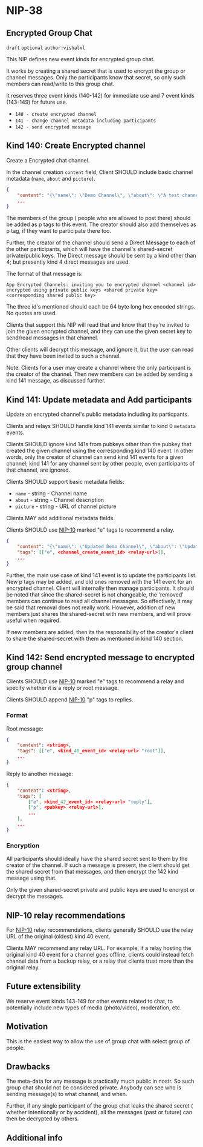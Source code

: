 
NIP-38
======

Encrypted Group Chat
--------------------

`draft` `optional` `author:vishalxl` 

This NIP defines new event kinds for encrypted group chat. 

It works by creating a shared secret that is used to encrypt the group or channel messages. Only the participants know that secret, so only such members can read/write to this group chat.

It reserves three event kinds (140-142) for immediate use and 7 event kinds (143-149) for future use.

- `140 - create encrypted channel`
- `141 - change channel metadata including participants`
- `142 - send encrypted message`


## Kind 140: Create Encrypted channel

Create a Encrypted chat channel.

In the channel creation `content` field, Client SHOULD include basic channel metadata (`name`, `about` and `picture`).

```json
{
    "content": "{\"name\": \"Demo Channel\", \"about\": \"A test channel.\", \"picture\": \"https://placekitten.com/200/200\"}",
    ...
}
```

The members of the group ( people who are allowed to post there) should be added as p tags to this event. The creator should also add themselves as p tag, if they want to participate there too.

Further, the creator of the channel should send a Direct Message to each of the other participants, which will have the channel's shared-secret private/public keys. The Direct message should be sent by a kind other than 4; but presently kind 4 direct messages are used. 

The format of that message is:

`App Encrypted Channels: inviting you to encrypted channel <channel id> encrypted using private public keys <shared private key> <corresponding shared public key>`

The three id's mentioned should each be 64 byte long hex encoded strings. No quotes are used.

Clients that support this NIP will read that and know that they're invited to join the given encrypted channel, and they can use the given secret key to send/read messages in that channel.

Other clients will decrypt this message, and ignore it, but the user can read that they have been invited to such a channel.

Note: Clients for a user may create a channel where the only participant is the creator of the channel. Then new members can be added by sending a kind 141 message, as discussed further. 

## Kind 141: Update metadata and Add participants

Update an encrypted channel's public metadata including its particpants.

Clients and relays SHOULD handle kind 141 events similar to kind 0 `metadata` events.

Clients SHOULD ignore kind 141s from pubkeys other than the pubkey that created the given channel using the corresponding kind 140 event. In other words, only the creator of channel can send kind 141 events for a given channel; kind 141 for any channel sent by other people, even participants of that channel, are ignored.

Clients SHOULD support basic metadata fields:

- `name` - string - Channel name
- `about` - string - Channel description
- `picture` - string - URL of channel picture

Clients MAY add additional metadata fields.

Clients SHOULD use [NIP-10](10.md) marked "e" tags to recommend a relay.

```json
{
    "content": "{\"name\": \"Updated Demo Channel\", \"about\": \"Updating a test channel.\", \"picture\": \"https://placekitten.com/201/201\"}",
    "tags": [["e", <channel_create_event_id> <relay-url>]],
    ...
}
```

Further, the main use case of kind 141 event is to update the participants list. New p tags may be added, and old ones removed with the 141 event for an encrypted channel. Client will internally then manage participants. It should be noted that since the shared-secret is not changeable,  the 'removed' members can continue to read all channel messages. So effectively, it may be said that removal does not really work. However, addition of new members just shares the shared-secret with new members, and will prove useful when required.

If new members are added, then its the responsibility of the creator's client to share the shared-secret with them as mentioned in kind 140 section. 

## Kind 142: Send encrypted message to encrypted group channel


Clients SHOULD use [NIP-10](10.md) marked "e" tags to recommend a relay and specify whether it is a reply or root message.

Clients SHOULD append [NIP-10](10.md) "p" tags to replies.

### Format

Root message:

```json
{
    "content": <string>,
    "tags": [["e", <kind_40_event_id> <relay-url> "root"]],
    ...
}
```

Reply to another message:

```json
{
    "content": <string>,
    "tags": [
        ["e", <kind_42_event_id> <relay-url> "reply"],
        ["p", <pubkey> <relay-url>],
        ...
    ],
    ...
}
```

### Encryption

All participants should ideally have the shared secret sent to them by the creator of the channel. If such a message is present, the client should get the shared secret from that messages, and then encrypt the 142 kind message using that.

Only the given shared-secret private and public keys are used to encrypt or decrypt the messages. 


## NIP-10 relay recommendations

For [NIP-10](10.md) relay recommendations, clients generally SHOULD use the relay URL of the original (oldest) kind 40 event.

Clients MAY recommend any relay URL. For example, if a relay hosting the original kind 40 event for a channel goes offline, clients could instead fetch channel data from a backup relay, or a relay that clients trust more than the original relay.


Future extensibility
--------------------

We reserve event kinds 143-149 for other events related to chat, to potentially include new types of media (photo/video), moderation, etc.


Motivation
----------
This is the easiest way to allow the use of group chat with select group of people. 

Drawbacks
---------
The meta-data for any message is practically much public in nostr. So such group chat should not be considered private. Anybody can see who is sending message(s) to what channel, and when.

Further, if any single participant of the group chat leaks the shared secret ( whether intentionally or by accident), all the messages (past or future) can then be decrypted by others.



Additional info
---------------

